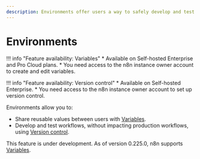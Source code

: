 ```yaml
---
description: Environments offer users a way to safely develop and test workflows, without impacting production workflows.
---
```


# Environments

!!! info "Feature availability: Variables"
	* Available on Self-hosted Enterprise and Pro Cloud plans.
	* You need access to the n8n instance owner account to create and edit variables.

!!! info "Feature availability: Version control"
	* Available on Self-hosted Enterprise.
	* You need access to the n8n instance owner account to set up version control.

Environments allow you to:

* Share reusable values between users with [Variables](/environments/variables/).
* Develop and test workflows, without impacting production workflows, using [Version control](/source-control/).


This feature is under development. As of version 0.225.0, n8n supports [Variables](/environments/variables/).
